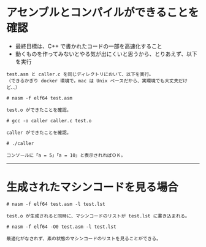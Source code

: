 # アセンブルとコンパイルができることを確認

* 最終目標は、C++ で書かれたコードの一部を高速化すること
* 動くものを作ってみないとやる気が出にくいと思うから、とりあえず、以下を実行

```
test.asm と caller.c を同じディレクトリにおいて、以下を実行。
（できるかぎり docker 環境で。mac は Unix ベースだから、実環境でも大丈夫だけど、、）

# nasm -f elf64 test.asm

test.o ができたことを確認。

# gcc -o caller caller.c test.o

caller ができたことを確認。

# ./caller

コンソールに「a = 5」「a = 10」と表示されればＯＫ。
```

---
# 生成されたマシンコードを見る場合
```
# nasm -f elf64 test.asm -l test.lst

test.o が生成されると同時に、マシンコードのリストが test.lst に書き込まれる。

# nasm -f elf64 -O0 test.asm -l test.lst

最適化がなされず、素の状態のマシンコードのリストを見ることができる。
```
